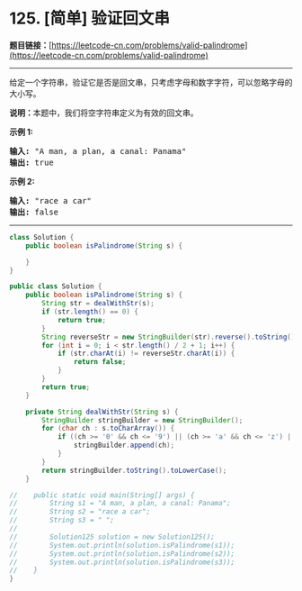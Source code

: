 # 125. [简单] 验证回文串

**题目链接：**[https://leetcode-cn.com/problems/valid-palindrome](https://leetcode-cn.com/problems/valid-palindrome)

---

<div class="content__1Y2H">
 <div class="notranslate">
  <p>给定一个字符串，验证它是否是回文串，只考虑字母和数字字符，可以忽略字母的大小写。</p> 
  <p><strong>说明：</strong>本题中，我们将空字符串定义为有效的回文串。</p> 
  <p><strong>示例 1:</strong></p> 
  <pre class="language-text"><strong>输入:</strong> "A man, a plan, a canal: Panama"
<strong>输出:</strong> true
</pre> 
  <p><strong>示例 2:</strong></p> 
  <pre class="language-text"><strong>输入:</strong> "race a car"
<strong>输出:</strong> false
</pre> 
 </div>
</div>

---

```java
class Solution {
    public boolean isPalindrome(String s) {

    }
}
```

```java
public class Solution {
    public boolean isPalindrome(String s) {
        String str = dealWithStr(s);
        if (str.length() == 0) {
            return true;
        }
        String reverseStr = new StringBuilder(str).reverse().toString();
        for (int i = 0; i < str.length() / 2 + 1; i++) {
            if (str.charAt(i) != reverseStr.charAt(i)) {
                return false;
            }
        }
        return true;
    }

    private String dealWithStr(String s) {
        StringBuilder stringBuilder = new StringBuilder();
        for (char ch : s.toCharArray()) {
            if ((ch >= '0' && ch <= '9') || (ch >= 'a' && ch <= 'z') || (ch >= 'A' && ch <= 'Z')) {
                stringBuilder.append(ch);
            }
        }
        return stringBuilder.toString().toLowerCase();
    }

//    public static void main(String[] args) {
//        String s1 = "A man, a plan, a canal: Panama";
//        String s2 = "race a car";
//        String s3 = " ";
//
//        Solution125 solution = new Solution125();
//        System.out.println(solution.isPalindrome(s1));
//        System.out.println(solution.isPalindrome(s2));
//        System.out.println(solution.isPalindrome(s3));
//    }
}
```
